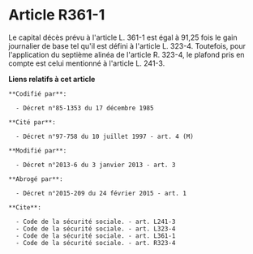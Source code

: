 # Article R361-1

Le capital décès prévu à l'article L. 361-1 est égal à 91,25 fois le gain journalier de base tel qu'il est défini à l'article
L. 323-4. Toutefois, pour l'application du septième alinéa de l'article R. 323-4, le plafond pris en compte est celui
mentionné à l'article L. 241-3.

**Liens relatifs à cet article**

	**Codifié par**:

	  - Décret n°85-1353 du 17 décembre 1985

	**Cité par**:

	  - Décret n°97-758 du 10 juillet 1997 - art. 4 (M)

	**Modifié par**:

	  - Décret n°2013-6 du 3 janvier 2013 - art. 3

	**Abrogé par**:

	  - Décret n°2015-209 du 24 février 2015 - art. 1

	**Cite**:

	  - Code de la sécurité sociale. - art. L241-3
	  - Code de la sécurité sociale. - art. L323-4
	  - Code de la sécurité sociale. - art. L361-1
	  - Code de la sécurité sociale. - art. R323-4
